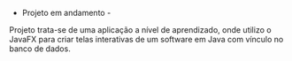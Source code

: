 - Projeto em andamento -

Projeto trata-se de uma aplicação a nível de aprendizado, onde utilizo o JavaFX para criar telas interativas de um software em Java com vínculo no banco de dados.
